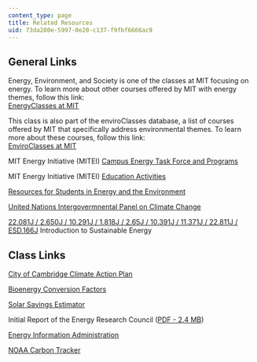 ```yaml
---
content_type: page
title: Related Resources
uid: 73da280e-5997-0e20-c137-f9fbf6666ac9
---
```


General Links
-------------

Energy, Environment, and Society is one of the classes at MIT focusing on energy. To learn more about other courses offered by MIT with energy themes, follow this link:  
[EnergyClasses at MIT](http://mitei.mit.edu/education/energy-classes)

This class is also part of the enviroClasses database, a list of courses offered by MIT that specifically address environmental themes. To learn more about these courses, follow this link:  
[EnviroClasses at MIT](https://ehs.mit.edu/)

MIT Energy Initiative (MITEI) [Campus Energy Task Force and Programs](http://web.mit.edu/mitei/campus/index.html)

MIT Energy Initiative (MITEI) [Education Activities](http://web.mit.edu/mitei/education/index.html)

[Resources for Students in Energy and the Environment](http://web.mit.edu/urop/resources/index.html)

[United Nations Intergovermnental Panel on Climate Change](http://www.ipcc.ch/)

[22.081J / 2.650J / 10.291J / 1.818J / 2.65J / 10.391J / 11.371J / 22.811J / ESD.166J](/courses/22-081j-introduction-to-sustainable-energy-fall-2010) Introduction to Sustainable Energy

Class Links
-----------

[City of Cambridge Climate Action Plan](http://www.cambridgema.gov/CDD/climateandenergy/climatechangeplanning.aspx)

[Bioenergy Conversion Factors](https://content.ces.ncsu.edu/conversion-factors-for-bioenergy) 

[Solar Savings Estimator](http://www.recsolar.com/solar-savings-estimator)

Initial Report of the Energy Research Council ([PDF - 2.4 MB](http://web.mit.edu/mitei/about/erc-report-final.pdf))

[Energy Information Administration](http://www.eia.doe.gov/)

[NOAA Carbon Tracker](http://www.esrl.noaa.gov/gmd/ccgg/carbontracker/)